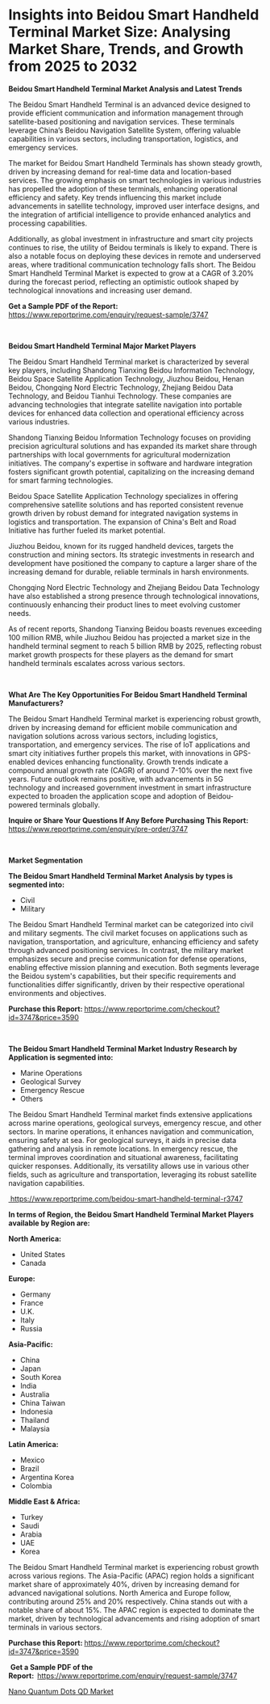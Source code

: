 <p><h1>Insights into Beidou Smart Handheld Terminal Market Size: Analysing Market Share, Trends, and Growth from 2025 to 2032</h1></p><p><strong>Beidou Smart Handheld Terminal Market Analysis and Latest Trends</strong></p>
<p><p>The Beidou Smart Handheld Terminal is an advanced device designed to provide efficient communication and information management through satellite-based positioning and navigation services. These terminals leverage China’s Beidou Navigation Satellite System, offering valuable capabilities in various sectors, including transportation, logistics, and emergency services. </p><p>The market for Beidou Smart Handheld Terminals has shown steady growth, driven by increasing demand for real-time data and location-based services. The growing emphasis on smart technologies in various industries has propelled the adoption of these terminals, enhancing operational efficiency and safety. Key trends influencing this market include advancements in satellite technology, improved user interface designs, and the integration of artificial intelligence to provide enhanced analytics and processing capabilities.</p><p>Additionally, as global investment in infrastructure and smart city projects continues to rise, the utility of Beidou terminals is likely to expand. There is also a notable focus on deploying these devices in remote and underserved areas, where traditional communication technology falls short. The Beidou Smart Handheld Terminal Market is expected to grow at a CAGR of 3.20% during the forecast period, reflecting an optimistic outlook shaped by technological innovations and increasing user demand.</p></p>
<p><strong>Get a Sample PDF of the Report:&nbsp;</strong> <a href="https://www.reportprime.com/enquiry/request-sample/3747?utm_campaign=3556&utm_medium=2&utm_source=Github&utm_content=ia&utm_term=18032025&utm_id=beidou-smart-handheld-terminal">https://www.reportprime.com/enquiry/request-sample/3747</a></p>
<p>&nbsp;</p>
<p><strong>Beidou Smart Handheld Terminal Major Market Players</strong></p>
<p><p>The Beidou Smart Handheld Terminal market is characterized by several key players, including Shandong Tianxing Beidou Information Technology, Beidou Space Satellite Application Technology, Jiuzhou Beidou, Henan Beidou, Chongqing Nord Electric Technology, Zhejiang Beidou Data Technology, and Beidou Tianhui Technology. These companies are advancing technologies that integrate satellite navigation into portable devices for enhanced data collection and operational efficiency across various industries.</p><p>Shandong Tianxing Beidou Information Technology focuses on providing precision agricultural solutions and has expanded its market share through partnerships with local governments for agricultural modernization initiatives. The company's expertise in software and hardware integration fosters significant growth potential, capitalizing on the increasing demand for smart farming technologies.</p><p>Beidou Space Satellite Application Technology specializes in offering comprehensive satellite solutions and has reported consistent revenue growth driven by robust demand for integrated navigation systems in logistics and transportation. The expansion of China's Belt and Road Initiative has further fueled its market potential.</p><p>Jiuzhou Beidou, known for its rugged handheld devices, targets the construction and mining sectors. Its strategic investments in research and development have positioned the company to capture a larger share of the increasing demand for durable, reliable terminals in harsh environments.</p><p>Chongqing Nord Electric Technology and Zhejiang Beidou Data Technology have also established a strong presence through technological innovations, continuously enhancing their product lines to meet evolving customer needs.</p><p>As of recent reports, Shandong Tianxing Beidou boasts revenues exceeding 100 million RMB, while Jiuzhou Beidou has projected a market size in the handheld terminal segment to reach 5 billion RMB by 2025, reflecting robust market growth prospects for these players as the demand for smart handheld terminals escalates across various sectors.</p></p>
<p>&nbsp;</p>
<p><strong>What Are The Key Opportunities For Beidou Smart Handheld Terminal Manufacturers?</strong></p>
<p><p>The Beidou Smart Handheld Terminal market is experiencing robust growth, driven by increasing demand for efficient mobile communication and navigation solutions across various sectors, including logistics, transportation, and emergency services. The rise of IoT applications and smart city initiatives further propels this market, with innovations in GPS-enabled devices enhancing functionality. Growth trends indicate a compound annual growth rate (CAGR) of around 7-10% over the next five years. Future outlook remains positive, with advancements in 5G technology and increased government investment in smart infrastructure expected to broaden the application scope and adoption of Beidou-powered terminals globally.</p></p>
<p><strong>Inquire or Share Your Questions If Any Before Purchasing This Report:</strong> <a href="https://www.reportprime.com/enquiry/pre-order/3747?utm_campaign=3556&utm_medium=2&utm_source=Github&utm_content=ia&utm_term=18032025&utm_id=beidou-smart-handheld-terminal">https://www.reportprime.com/enquiry/pre-order/3747</a></p>
<p>&nbsp;</p>
<p><strong>Market Segmentation</strong></p>
<p><strong>The Beidou Smart Handheld Terminal Market Analysis by types is segmented into:</strong></p>
<p><ul><li>Civil</li><li>Military</li></ul></p>
<p><p>The Beidou Smart Handheld Terminal market can be categorized into civil and military segments. The civil market focuses on applications such as navigation, transportation, and agriculture, enhancing efficiency and safety through advanced positioning services. In contrast, the military market emphasizes secure and precise communication for defense operations, enabling effective mission planning and execution. Both segments leverage the Beidou system's capabilities, but their specific requirements and functionalities differ significantly, driven by their respective operational environments and objectives.</p></p>
<p><strong>Purchase this Report:&nbsp;</strong><a href="https://www.reportprime.com/checkout?id=3747&price=3590&utm_campaign=3556&utm_medium=2&utm_source=Github&utm_content=ia&utm_term=18032025&utm_id=beidou-smart-handheld-terminal">https://www.reportprime.com/checkout?id=3747&price=3590</a></p>
<p>&nbsp;</p>
<p><strong>The Beidou Smart Handheld Terminal Market Industry Research by Application is segmented into:</strong></p>
<p><ul><li>Marine Operations</li><li>Geological Survey</li><li>Emergency Rescue</li><li>Others</li></ul></p>
<p><p>The Beidou Smart Handheld Terminal market finds extensive applications across marine operations, geological surveys, emergency rescue, and other sectors. In marine operations, it enhances navigation and communication, ensuring safety at sea. For geological surveys, it aids in precise data gathering and analysis in remote locations. In emergency rescue, the terminal improves coordination and situational awareness, facilitating quicker responses. Additionally, its versatility allows use in various other fields, such as agriculture and transportation, leveraging its robust satellite navigation capabilities.</p></p>
<p><a href="https://www.reportprime.com/beidou-smart-handheld-terminal-r3747?utm_campaign=3556&utm_medium=2&utm_source=Github&utm_content=ia&utm_term=18032025&utm_id=beidou-smart-handheld-terminal">&nbsp;https://www.reportprime.com/beidou-smart-handheld-terminal-r3747</a></p>
<p><strong>In terms of Region, the Beidou Smart Handheld Terminal Market Players available by Region are:</strong></p>
<p>
    <p> <strong> North America: </strong>
        <ul>
            <li>United States</li>
            <li>Canada</li>
        </ul>
        </p> 
    <p> <strong> Europe: </strong>
        <ul>
            <li>Germany</li>
            <li>France</li>
            <li>U.K.</li>
            <li>Italy</li>
            <li>Russia</li>
        </ul>
        </p> 
    <p> <strong> Asia-Pacific: </strong>
        <ul>
            <li>China</li>
            <li>Japan</li>
            <li>South Korea</li>
            <li>India</li>
            <li>Australia</li>
            <li>China Taiwan</li>
            <li>Indonesia</li>
            <li>Thailand</li>
            <li>Malaysia</li>
        </ul>
        </p> 
    <p> <strong> Latin America: </strong>
        <ul>
            <li>Mexico</li>
            <li>Brazil</li>
            <li>Argentina Korea</li>
            <li>Colombia</li>
        </ul>
        </p> 
    <p> <strong> Middle East & Africa: </strong>
        <ul>
            <li>Turkey</li>
            <li>Saudi</li>
            <li>Arabia</li>
            <li>UAE</li>
            <li>Korea</li>
        </ul>
    </p>
    </p>
<p><p>The Beidou Smart Handheld Terminal market is experiencing robust growth across various regions. The Asia-Pacific (APAC) region holds a significant market share of approximately 40%, driven by increasing demand for advanced navigational solutions. North America and Europe follow, contributing around 25% and 20% respectively. China stands out with a notable share of about 15%. The APAC region is expected to dominate the market, driven by technological advancements and rising adoption of smart terminals in various sectors.</p></p>
<p><strong>Purchase this Report: </strong><a href="https://www.reportprime.com/checkout?id=3747&price=3590&utm_campaign=3556&utm_medium=2&utm_source=Github&utm_content=ia&utm_term=18032025&utm_id=beidou-smart-handheld-terminal">https://www.reportprime.com/checkout?id=3747&price=3590</a></p>
<p>&nbsp;<strong>Get a Sample PDF of the Report:&nbsp;&nbsp;</strong><a href="https://www.reportprime.com/enquiry/request-sample/3747?utm_campaign=3556&utm_medium=2&utm_source=Github&utm_content=ia&utm_term=18032025&utm_id=beidou-smart-handheld-terminal">https://www.reportprime.com/enquiry/request-sample/3747</a></p>
<p><strong></strong></p>
<p><p><a href="https://github.com/neilycalanww/Market-Research-Report-List-1/blob/main/nano-quantum-dots-qd-market.md?utm_campaign=3556&utm_medium=2&utm_source=Github&utm_content=ia&utm_term=18032025&utm_id=beidou-smart-handheld-terminal">Nano Quantum Dots QD Market</a></p></p>